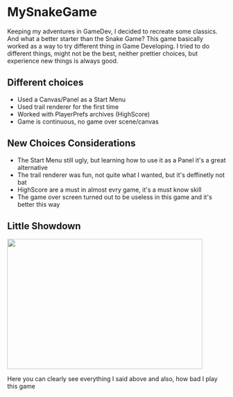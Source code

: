 # MySnakeGame
<p>
  Keeping my adventures in GameDev, I decided to recreate some classics. And what a better starter than the Snake Game?
  This game basically worked as a way to try different thing in Game Developing. I tried to do different things, might not be the best, neither prettier choices, but experience new things is always good.
</p>

<h2> Different choices </h2>
<ul>
  <li> Used a Canvas/Panel as a Start Menu</li>
  <li> Used trail renderer for the first time</li>
  <li> Worked with PlayerPrefs archives (HighScore)</li>
  <li> Game is continuous, no game over scene/canvas </li> 
</ul>

<h2> New Choices Considerations </h2>
<ul>
  <li> The Start Menu still ugly, but learning how to use it as a Panel it's a great alternative </li>
  <li> The trail renderer was fun, not quite what I wanted, but it's deffinetly not bat</li>
  <li> HighScore are a must in almost evry game, it's a must know skill </li>
  <li> The game over screen turned out to be useless in this game and it's better this way</li>
</ul>

<h2> Little Showdown </h2>

<img src="https://github.com/pedroarthurob/MySnakeGame/blob/main/Vídeo%20sem%20título%20‐%20Feito%20com%20o%20Clipchamp%20(1).gif" width="450" height="300"/>

<p> Here you can clearly see everything I said above and also, how bad I play this game</p>
